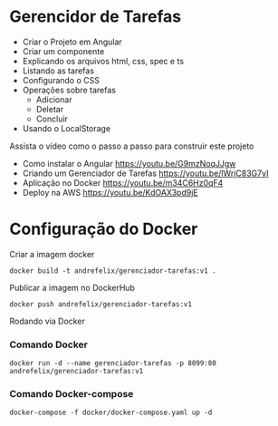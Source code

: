 # Gerencidor de Tarefas

- Criar o Projeto em Angular
- Criar um componente
- Explicando os arquivos html, css, spec e ts
- Listando as tarefas
- Configurando o CSS
- Operações sobre tarefas
    - Adicionar
    - Deletar
    - Concluir 
- Usando o LocalStorage


Assista o vídeo como o passo a passo para construir este projeto 

- Como instalar o Angular https://youtu.be/G9mzNoqJJgw
- Criando um Gerenciador de Tarefas https://youtu.be/lWrjC83G7yI
- Aplicação no Docker https://youtu.be/m34C6Hz0qF4
- Deploy na AWS https://youtu.be/KdOAX3pd9jE

# Configuração do Docker


Criar a imagem docker

    docker build -t andrefelix/gerenciador-tarefas:v1 .

Publicar a imagem no DockerHub

    docker push andrefelix/gerenciador-tarefas:v1 

Rodando via Docker 

### Comando Docker 

    docker run -d --name gerenciador-tarefas -p 8099:80 andrefelix/gerenciador-tarefas:v1

### Comando Docker-compose

    docker-compose -f docker/docker-compose.yaml up -d
